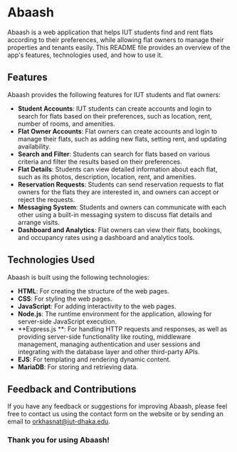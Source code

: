 # Abaash
Abaash is a web application that helps IUT students find and rent flats according to their preferences, while allowing flat owners to manage their properties and tenants easily. This README file provides an overview of the app's features, technologies used, and how to use it.

## Features
Abaash provides the following features for IUT students and flat owners:

- **Student Accounts**: IUT students can create accounts and login to search for flats based on their preferences, such as location, rent, number of rooms, and amenities.
- **Flat Owner Accounts**: Flat owners can create accounts and login to manage their flats, such as adding new flats, setting rent, and updating availability.
- **Search and Filter**: Students can search for flats based on various criteria and filter the results based on their preferences.
- **Flat Details**: Students can view detailed information about each flat, such as its photos, description, location, rent, and amenities.
- **Reservation Requests**: Students can send reservation requests to flat owners for the flats they are interested in, and owners can accept or reject the requests.
- **Messaging System**: Students and owners can communicate with each other using a built-in messaging system to discuss flat details and arrange visits.
- **Dashboard and Analytics**: Flat owners can view their flats, bookings, and occupancy rates using a dashboard and analytics tools.

## Technologies Used
Abaash is built using the following technologies:

- **HTML**: For creating the structure of the web pages.
- **CSS**: For styling the web pages.
- **JavaScript**: For adding interactivity to the web pages.
- **Node.js**: The runtime environment for the application, allowing for server-side JavaScript execution.
- **Express.js **: For handling HTTP requests and responses, as well as providing server-side functionality like routing, middleware management, managing authentication and user sessions and integrating with the database layer and other third-party APIs.
- **EJS**: For templating and rendering dynamic content.
- **MariaDB**: For storing and retrieving data.

## Feedback and Contributions
If you have any feedback or suggestions for improving Abaash, please feel free to contact us using the contact form on the website or by sending an email to orkhasnat@iut-dhaka.edu.

### Thank you for using Abaash!
